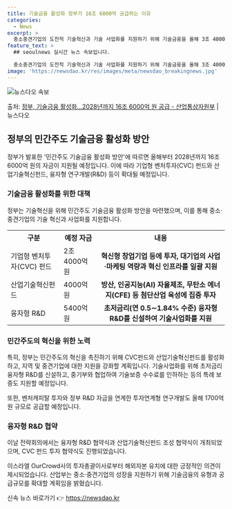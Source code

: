 ```yaml
---
title: 기술금융 활성화 정부가 16조 6000억 공급하는 이유
categories:
  - News
excerpt: >
  중소중견기업의 도전적 기술혁신과 기술 사업화를 지원하기 위해 기술금융을 올해 3조 4000억 원, 2028년…
feature_text: >
  ## seoulnews 실시간 뉴스 속보입니다.

  중소중견기업의 도전적 기술혁신과 기술 사업화를 지원하기 위해 기술금융을 올해 3조 4000억 원, 2028년…
image: 'https://newsdao.kr/res/images/meta/newsdao_breakingnews.jpg'
---
```


![뉴스다오 속보](https://newsdao.kr/res/images/meta/newsdao_breakingnews.jpg)

<p>출처: <a href="https://newsdao.kr/3515" rel="dofollow">정부, 기술금융 활성화…2028년까지 16조 6000억 원 공급 - 산업통상자원부</a> | 뉴스다오</p>

<h2 data-ke-size="size26">정부의 민간주도 기술금융 활성화 방안</h2>
<p data-ke-size="size16">정부가 발표한 '민간주도 기술금융 활성화 방안'에 따르면 올해부터 2028년까지 16조 6000억 원의 자금이 지원될 예정입니다. 이에 따라 기업형 벤처투자(CVC) 펀드와 산업기술혁신펀드, 융자형 연구개발(R&D) 등이 확대될 예정입니다.</p>

<h3>기술금융 활성화를 위한 대책</h3>
<p data-ke-size="size16">정부는 기술혁신을 위해 민간주도 기술금융 활성화 방안을 마련했으며, 이를 통해 중소·중견기업의 기술 혁신과 사업화를 지원합니다.</p>

<table>
    <tr>
        <th>구분</th>
        <th>예정 자금</th>
        <th>내용</th>
    </tr>
    <tr>
        <td>기업형 벤처투자(CVC) 펀드</td>
        <td>2조 4000억 원</td>
        <td style="text-align: center; height: 17px;"><b>혁신형 창업기업 등에 투자, 대기업의 사업·마케팅 역량과 혁신 인프라를 일괄 지원</b></td>
    </tr>
    <tr>
        <td>산업기술혁신펀드</td>
        <td>4000억 원</td>
        <td style="text-align: center; height: 17px;"><b>방산, 인공지능(AI) 자율제조, 무탄소 에너지(CFE) 등 첨단산업 육성에 집중 투자</b></td>
    </tr>
    <tr>
        <td>융자형 R&D</td>
        <td>5400억 원</td>
        <td style="text-align: center; height: 17px;"><b>초저금리(연 0.5∼1.84% 수준) 융자형 R&D를 신설하여 기술사업화를 지원</b></td>
    </tr>
</table>

<h3>민간주도의 혁신을 위한 노력</h3>
<p data-ke-size="size16">특히, 정부는 민간주도의 혁신을 촉진하기 위해 CVC펀드와 산업기술혁신펀드를 활성화하고, 지역 및 중견기업에 대한 지원을 강화할 계획입니다. 기술사업화를 위해 초저금리 융자형 R&D를 신설하고, 중기부와 협업하여 기술보증 수수료를 인하하는 등의 특례 보증도 지원할 예정입니다.</p>

<p data-ke-size="size16">또한, 벤처캐피탈 투자와 정부 R&D 자금을 연계한 투자연계형 연구개발도 올해 1700억 원 규모로 공급할 예정입니다.</p>

<h3>융자형 R&D 협약</h3>
<p data-ke-size="size16">이날 전략회의에서는 융자형 R&D 협약식과 산업기술혁신펀드 조성 협약식이 개최되었으며, CVC 펀드 투자 협약식도 진행되었습니다.</p>

<p data-ke-size="size16">이스라엘 OurCrowd사의 투자총괄이사로부터 해외자본 유치에 대한 긍정적인 의견이 제시되었습니다. 산업부는 중소·중견기업의 성장을 지원하기 위해 기술금융의 유형과 공급규모를 확대할 계획임을 밝혔습니다.</p> 

신속 뉴스 바로가기 👉 <a href="https://newsdao.kr" rel="dofollow">https://newsdao.kr</a>


